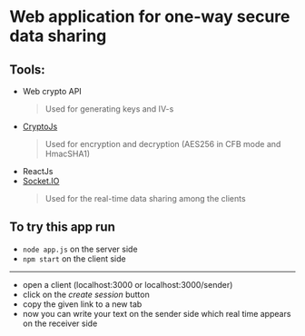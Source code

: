 # Web application for one-way secure data sharing

## Tools:
* Web crypto API
  > Used for generating keys and IV-s
* [CryptoJs]( https://code.google.com/archive/p/crypto-js/)
  > Used for encryption and decryption (AES256 in CFB mode and HmacSHA1)
* ReactJs
* [Socket.IO](https://socket.io/)
  > Used for the real-time data sharing among the clients

## To try this app run
* `node app.js` on the server side 
* `npm start` on the client side 

***

* open a client (localhost:3000 or localhost:3000/sender)
* click on the _create session_ button
* copy the given link to a new tab
* now you can write your text on the sender side which real time appears on the receiver side
